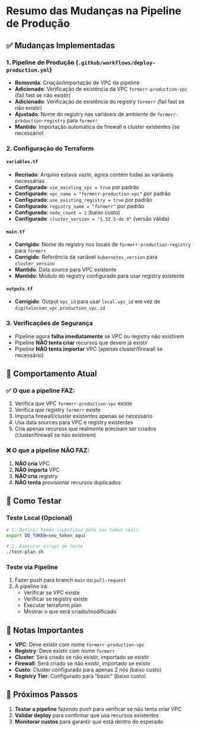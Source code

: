 # Resumo das Mudanças na Pipeline de Produção

## ✅ Mudanças Implementadas

### 1. Pipeline de Produção (`.github/workflows/deploy-production.yml`)
- **Removida**: Criação/importação de VPC da pipeline
- **Adicionado**: Verificação de existência da VPC `formerr-production-vpc` (fail fast se não existir)
- **Adicionado**: Verificação de existência do registry `formerr` (fail fast se não existir)
- **Ajustado**: Nome do registry nas variáveis de ambiente de `formerr-production-registry` para `formerr`
- **Mantido**: Importação automática de firewall e cluster existentes (se necessário)

### 2. Configuração do Terraform

#### `variables.tf`
- **Recriado**: Arquivo estava vazio, agora contém todas as variáveis necessárias
- **Configurado**: `use_existing_vpc = true` por padrão
- **Configurado**: `vpc_name = "formerr-production-vpc"` por padrão  
- **Configurado**: `use_existing_registry = true` por padrão
- **Configurado**: `registry_name = "formerr"` por padrão
- **Configurado**: `node_count = 2` (baixo custo)
- **Configurado**: `cluster_version = "1.32.5-do.0"` (versão válida)

#### `main.tf`
- **Corrigido**: Nome do registry nos locals de `formerr-production-registry` para `formerr`
- **Corrigido**: Referência da variável `kubernetes_version` para `cluster_version`
- **Mantido**: Data source para VPC existente
- **Mantido**: Módulo do registry configurado para usar registry existente

#### `outputs.tf`
- **Corrigido**: Output `vpc_id` para usar `local.vpc_id` em vez de `digitalocean_vpc.production_vpc.id`

### 3. Verificações de Segurança
- Pipeline agora **falha imediatamente** se VPC ou registry não existirem
- Pipeline **NÃO tenta criar** recursos que devem já existir
- Pipeline **NÃO tenta importar** VPC (apenas cluster/firewall se necessário)

## 🎯 Comportamento Atual

### ✅ O que a pipeline FAZ:
1. Verifica que VPC `formerr-production-vpc` existe
2. Verifica que registry `formerr` existe  
3. Importa firewall/cluster existentes apenas se necessário
4. Usa data sources para VPC e registry existentes
5. Cria apenas recursos que realmente precisam ser criados (cluster/firewall se não existirem)

### ❌ O que a pipeline NÃO FAZ:
1. **NÃO cria** VPC
2. **NÃO importa** VPC  
3. **NÃO cria** registry
4. **NÃO tenta** provisionar recursos duplicados

## 🧪 Como Testar

### Teste Local (Opcional)
```bash
# 1. Definir token (substitua pelo seu token real)
export DO_TOKEN=seu_token_aqui

# 2. Executar script de teste
./test-plan.sh
```

### Teste via Pipeline
1. Fazer push para branch `main` ou `pull-request`
2. A pipeline irá:
   - Verificar se VPC existe
   - Verificar se registry existe
   - Executar terraform plan
   - Mostrar o que será criado/modificado

## 📝 Notas Importantes

- **VPC**: Deve existir com nome `formerr-production-vpc`
- **Registry**: Deve existir com nome `formerr`
- **Cluster**: Será criado se não existir, importado se existir
- **Firewall**: Será criado se não existir, importado se existir
- **Custo**: Cluster configurado para apenas 2 nós (baixo custo)
- **Registry Tier**: Configurado para "basic" (baixo custo)

## 🚀 Próximos Passos

1. **Testar a pipeline** fazendo push para verificar se não tenta criar VPC
2. **Validar deploy** para confirmar que usa recursos existentes
3. **Monitorar custos** para garantir que está dentro do esperado
